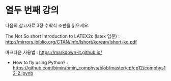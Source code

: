 # 열두 번째 강의 

다음의 참고자료 3장 수학식 조판을 읽으세요.

The Not So short Introduction to LATEX2ε (latex 입문) :
http://mirrors.ibiblio.org/CTAN/info/lshort/korean/lshort-ko.pdf

마크다운 사용법 :
https://markdown-it.github.io/

* How to fly using Python? : https://github.com/bjmin/bmin_comphys/blob/master/cp/cp12/comphys12-2.ipynb
